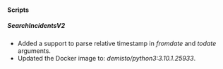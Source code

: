
#### Scripts
##### SearchIncidentsV2
- Added a support to parse relative timestamp in *fromdate* and *todate* arguments.
- Updated the Docker image to: *demisto/python3:3.10.1.25933*.

